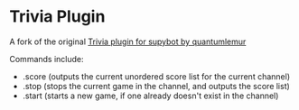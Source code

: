 # Trivia Plugin

A fork of the original [Trivia plugin for supybot by quantumlemur](https://github.com/quantumlemur/Supybot-Plugins/tree/master/Trivia)

Commands include:
* .score (outputs the current unordered score list for the current channel)
* .stop (stops the current game in the channel, and outputs the score list)
* .start (starts a new game, if one already doesn't exist in the channel)
